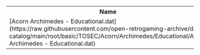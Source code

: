 <table>
<tr><th>Name</th><th>Size</th></tr>
<tr><td>[Acorn Archimedes - Educational.dat](https://raw.githubusercontent.com/open-retrogaming-archive/dat-catalog/main/root/basic/TOSEC/Acorn/Archimedes/Educational/Acorn Archimedes - Educational.dat)</td><td>2216</td></tr>
</table>
